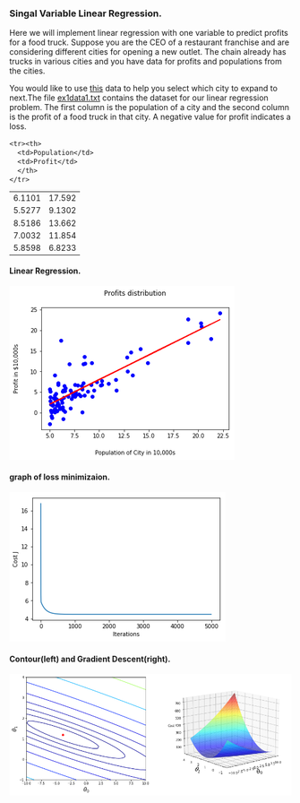 ### Singal Variable Linear Regression.

<p>Here we will implement linear regression with one variable to predict profits for a food truck. Suppose you are the CEO of a restaurant franchise and are considering different cities for opening a new outlet. The chain already has trucks in various cities and you have data for profits and populations from the cities.</p>

<p>You would like to use <a href = 'https://github.com/bheemnitd/SINGLE-FEATURE-LINEAR-REGRESSION-FROM-SCRATCH-WITH-NUMPY/blob/master/ex1data1.txt'>this</a> data to help you select which city to expand
to next.The file <a href = 'https://github.com/bheemnitd/SINGLE-FEATURE-LINEAR-REGRESSION-FROM-SCRATCH-WITH-NUMPY/blob/master/ex1data1.txt'>ex1data1.txt</a> contains the dataset for our linear regression problem. The first column is the population of a city and the second column is
the profit of a food truck in that city. A negative value for profit indicates a
loss.</p>
<table>
  
    <tr><th>
      <td>Population</td>
      <td>Profit</td>
      </th>
    </tr>
  
  <tr><td>6.1101</td><td>17.592</td></tr>
  <tr><td>5.5277</td><td>9.1302</td></tr>
  <tr><td>8.5186</td><td>13.662</td></tr>
  <tr><td>7.0032</td><td>11.854</td></tr>
  <tr><td>5.8598</td><td>6.8233</td></tr>
 </table>
  

#### Linear Regression.<br>
![1](https://github.com/bheemnitd/SINGLE-FEATURE-LINEAR-REGRESSION-FROM-SCRATCH-WITH-NUMPY/blob/master/images/download.png)<br>

#### graph of loss minimizaion.<br>
![2](https://github.com/bheemnitd/SINGLE-FEATURE-LINEAR-REGRESSION-FROM-SCRATCH-WITH-NUMPY/blob/master/images/download2.png)<br>

#### Contour(left) and Gradient Descent(right).<br>
![3](https://github.com/bheemnitd/SINGLE-FEATURE-LINEAR-REGRESSION-FROM-SCRATCH-WITH-NUMPY/blob/master/images/download3.png)
